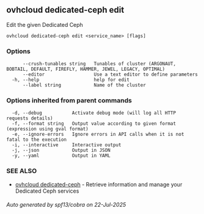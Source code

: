 ## ovhcloud dedicated-ceph edit

Edit the given Dedicated Ceph

```
ovhcloud dedicated-ceph edit <service_name> [flags]
```

### Options

```
      --crush-tunables string   Tunables of cluster (ARGONAUT, BOBTAIL, DEFAULT, FIREFLY, HAMMER, JEWEL, LEGACY, OPTIMAL)
      --editor                  Use a text editor to define parameters
  -h, --help                    help for edit
      --label string            Name of the cluster
```

### Options inherited from parent commands

```
  -d, --debug           Activate debug mode (will log all HTTP requests details)
  -f, --format string   Output value according to given format (expression using gval format)
  -e, --ignore-errors   Ignore errors in API calls when it is not fatal to the execution
  -i, --interactive     Interactive output
  -j, --json            Output in JSON
  -y, --yaml            Output in YAML
```

### SEE ALSO

* [ovhcloud dedicated-ceph](ovhcloud_dedicated-ceph.md)	 - Retrieve information and manage your Dedicated Ceph services

###### Auto generated by spf13/cobra on 22-Jul-2025
